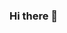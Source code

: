 ### Hi there 👋

<!--
**hanian18/hanian18** is a ✨ _special_ ✨ repository because its `README.md` (this file) appears on your GitHub profile.

Here are some ideas to get you started:
Hi! I'am Ian Roy, a college student from the Philippines. Dreaming to become a Data Scientist. I love studying and productivity topics.

- 🔭 I’m currently working on my Pomodoro Application (NEWJEANS THEME)
- 🌱 I’m currently learning Data Science and Ai
- 👯 I’m looking to collaborate on my project with the Pomodoro application. 
- 🤔 I’m looking for help with some mathematical and algorithm concept
- 💬 Ask me about designs, I would like to help you.
- 📫 How to reach me: ianroystudies@gmail.com
- 😄 Pronouns: He/Him
- ⚡ Fun fact: I studied some languages, especially Korean.


